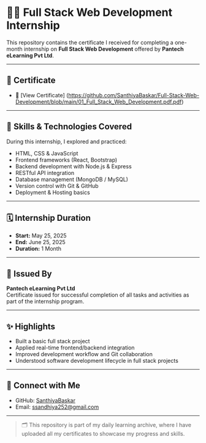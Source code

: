 # 🧑‍💻 Full Stack Web Development Internship

This repository contains the certificate I received for completing a one-month internship on **Full Stack Web Development** offered by **Pantech eLearning Pvt Ltd**.

---

## 📜 Certificate

- 📄 [View Certificate] (https://github.com/SanthiyaBaskar/Full-Stack-Web-Development/blob/main/01_Full_Stack_Web_Development.pdf.pdf)

---

## 🧠 Skills & Technologies Covered

During this internship, I explored and practiced:

- HTML, CSS & JavaScript
- Frontend frameworks (React, Bootstrap)
- Backend development with Node.js & Express
- RESTful API integration
- Database management (MongoDB / MySQL)
- Version control with Git & GitHub
- Deployment & Hosting basics

---

## 🗓️ Internship Duration

- **Start:** May 25, 2025  
- **End:** June 25, 2025  
- **Duration:** 1 Month

---

## 🏢 Issued By

**Pantech eLearning Pvt Ltd**  
Certificate issued for successful completion of all tasks and activities as part of the internship program.

---

## ✨ Highlights

- Built a basic full stack project
- Applied real-time frontend/backend integration
- Improved development workflow and Git collaboration
- Understood software development lifecycle in full stack projects

---
## 🔗 Connect with Me

- GitHub: [SanthiyaBaskar](https://github.com/SanthiyaBaskar)
- Email: ssandhiya252@gmail.com

---

> 🗂️ This repository is part of my daily learning archive, where I have uploaded all my certificates to showcase my progress and skills.

